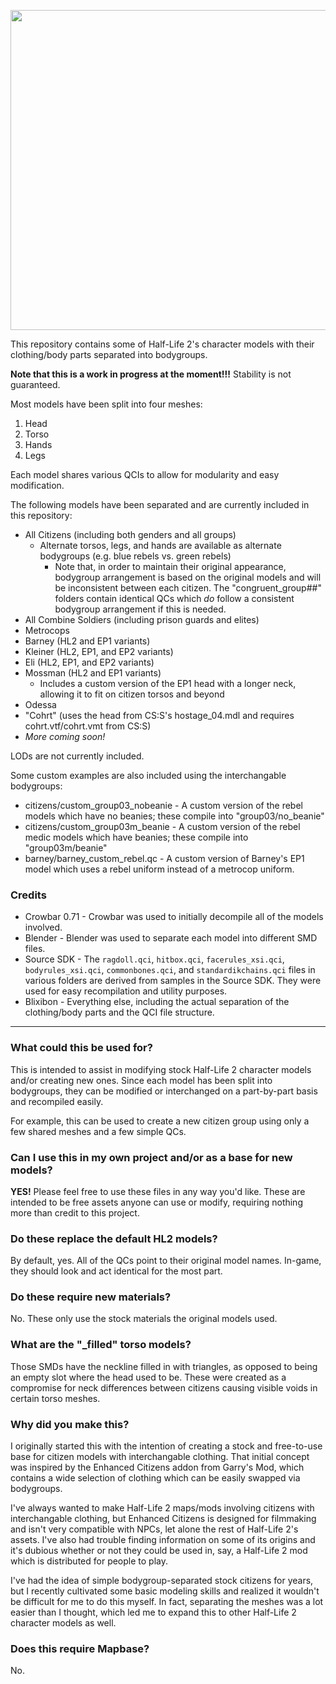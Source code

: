 <p align="center">
<img src="https://lh3.googleusercontent.com/fife/AAWUweVT6pTzHPZlLvYSkDYElqA9puNzp5rRKqOKu5GQ50f9ihglpEuEyAJRdEc-4Ci5Zbv9bOpEMCN-SGyrPf0tKwTF-5n1MAMUh3RWXdqHop_ycyVFCRL-LmBOzJbNK02LUD9FpMMK4l4Z8ljImnCzPcI-FnDIPc6EfM3emICvFUNrja_cAml3xi-xuHdvwu_go7-GyXF6dWjmSLfRLUGimmhIWBktfjr6_F1AkkxXHpq9nSQKskzTH5Gs8UuCwd2YT-E3HaP99H9mITZZKbObo2fMY2dZ6Ht5g2bwJZ_LCO285pXqOB4LJxIgErnt53CFD3qLS__rAHq_uppWohCbFgizxg6qyvbqhUNhJG5aXqPSSpYQUhVu_DG03yr_DlrqMlnkXMmnM3uH6iQYZJ1wWtUVOtxFvz3ePRvl44xuR1Mjach-A_MW8PWDVUAqkxD0LHmykS3TMHkI0Myr4kKaszDZc3resxGH2nOzWO4duyECsJUgM_9crjMWh-NQCJ_zbjVWZUCV_aPVd5cRldVerI36rKXwxHlJGLZ1RIbhH1URKmfDs04_CA5uNciKl-LthCpNP6rcsL4toDRqVTAnDYaxM1sBQGABHK-0Bk026rfvQPraTReBoRM6W3cEFzyCP6dJix_-9w93LuD7X7-wHF0LdXoypszkzo63Q_4vF6pLXhlSBk3W0REwNxpSuqrgnoMZsdi1vr7HhrzNFzfX7sxNWp8EeCTykSw=w1680-h882-ft" width="512"/>
</p>

This repository contains some of Half-Life 2's character models with their clothing/body parts separated into bodygroups.

**Note that this is a work in progress at the moment!!!** Stability is not guaranteed.

Most models have been split into four meshes:

1. Head
2. Torso
3. Hands
4. Legs

Each model shares various QCIs to allow for modularity and easy modification.

The following models have been separated and are currently included in this repository:

* All Citizens (including both genders and all groups)
	* Alternate torsos, legs, and hands are available as alternate bodygroups (e.g. blue rebels vs. green rebels)
		* Note that, in order to maintain their original appearance, bodygroup arrangement is based on the original models and will be inconsistent between each citizen. The "congruent_group##" folders contain identical QCs which *do* follow a consistent bodygroup arrangement if this is needed.
* All Combine Soldiers (including prison guards and elites)
* Metrocops
* Barney (HL2 and EP1 variants)
* Kleiner (HL2, EP1, and EP2 variants)
* Eli (HL2, EP1, and EP2 variants)
* Mossman (HL2 and EP1 variants)
	* Includes a custom version of the EP1 head with a longer neck, allowing it to fit on citizen torsos and beyond
* Odessa
* "Cohrt" (uses the head from CS:S's hostage_04.mdl and requires cohrt.vtf/cohrt.vmt from CS:S)
* *More coming soon!*

LODs are not currently included.

Some custom examples are also included using the interchangable bodygroups:

* citizens/custom_group03_nobeanie - A custom version of the rebel models which have no beanies; these compile into "group03/no_beanie"
* citizens/custom_group03m_beanie - A custom version of the rebel medic models which have beanies; these compile into "group03m/beanie"
* barney/barney_custom_rebel.qc - A custom version of Barney's EP1 model which uses a rebel uniform instead of a metrocop uniform.

### Credits

* Crowbar 0.71 - Crowbar was used to initially decompile all of the models involved.
* Blender - Blender was used to separate each model into different SMD files.
* Source SDK - The `ragdoll.qci`, `hitbox.qci`, `facerules_xsi.qci`, `bodyrules_xsi.qci`, `commonbones.qci`, and `standardikchains.qci` files in various folders are derived from samples in the Source SDK. They were used for easy recompilation and utility purposes.
* Blixibon - Everything else, including the actual separation of the clothing/body parts and the QCI file structure.

---

### What could this be used for?

This is intended to assist in modifying stock Half-Life 2 character models and/or creating new ones. Since each model has been split into bodygroups, they can be modified or interchanged on a part-by-part basis and recompiled easily.

For example, this can be used to create a new citizen group using only a few shared meshes and a few simple QCs.

### Can I use this in my own project and/or as a base for new models?

**YES!** Please feel free to use these files in any way you'd like. These are intended to be free assets anyone can use or modify, requiring nothing more than credit to this project.

### Do these replace the default HL2 models?

By default, yes. All of the QCs point to their original model names. In-game, they should look and act identical for the most part.

### Do these require new materials?

No. These only use the stock materials the original models used.

### What are the "_filled" torso models?

Those SMDs have the neckline filled in with triangles, as opposed to being an empty slot where the head used to be. These were created as a compromise for neck differences between citizens causing visible voids in certain torso meshes.

### Why did you make this?

I originally started this with the intention of creating a stock and free-to-use base for citizen models with interchangable clothing. That initial concept was inspired by the Enhanced Citizens addon from Garry's Mod, which contains a wide selection of clothing which can be easily swapped via bodygroups.

I've always wanted to make Half-Life 2 maps/mods involving citizens with interchangable clothing, but Enhanced Citizens is designed for filmmaking and isn't very compatible with NPCs, let alone the rest of Half-Life 2's assets. I've also had trouble finding information on some of its origins and it's dubious whether or not they could be used in, say, a Half-Life 2 mod which is distributed for people to play.

I've had the idea of simple bodygroup-separated stock citizens for years, but I recently cultivated some basic modeling skills and realized it wouldn't be difficult for me to do this myself. In fact, separating the meshes was a lot easier than I thought, which led me to expand this to other Half-Life 2 character models as well.

### Does this require Mapbase?

No.
